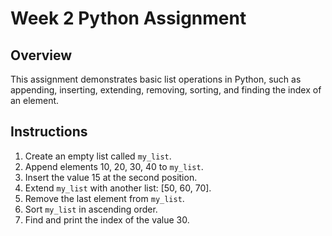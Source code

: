 # Week 2 Python Assignment

## Overview
This assignment demonstrates basic list operations in Python, such as appending, inserting, extending, removing, sorting, and finding the index of an element.

## Instructions
1. Create an empty list called `my_list`.
2. Append elements 10, 20, 30, 40 to `my_list`.
3. Insert the value 15 at the second position.
4. Extend `my_list` with another list: [50, 60, 70].
5. Remove the last element from `my_list`.
6. Sort `my_list` in ascending order.
7. Find and print the index of the value 30.


